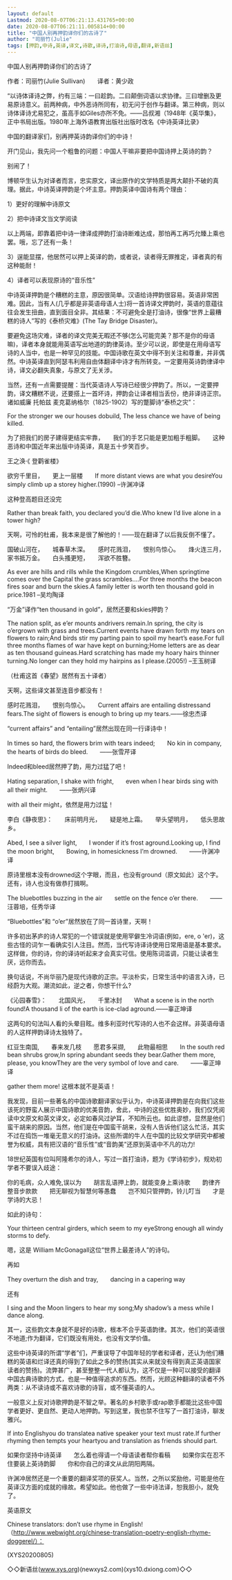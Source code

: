 ```yaml
---
layout: default
Lastmod: 2020-08-07T06:21:13.431765+00:00
date: 2020-08-07T06:21:11.005814+00:00
title: "中国人别再押韵译你们的古诗了"
author: "司丽竹(Julie"
tags: [押韵,中诗,英译,译文,诗歌,译诗,打油诗,母语,翻译,新语丝]
---
```


中国人别再押韵译你们的古诗了

作者：司丽竹(Julie Sullivan)　　译者：黄少政

“以诗体译诗之弊，约有三端：一曰趁韵。二曰颠倒词语以求协律。三曰增删及更易原诗意义。前两种病，中外恶诗所同有，初无问于创作与翻译。第三种病，则以诗体译诗尤易犯之，虽高手如Giles亦所不免。——吕叔湘（1948年《英华集》，正中书局出版。1980年上海外语教育出版社出版时改名《中诗英译比录》

中国的翻译家们，别再押英诗韵译你们的中诗！

开门见山，我先问一个粗鲁的问题：中国人干嘛非要把中国诗押上英诗的韵？

别闹了！

博顿华生认为对译者而言，忠实原文，译出原作的文学特质是两大颠扑不破的真理。据此，中诗英译押韵是个坏主意。押韵英译中国诗有两个理由：

1）更好的理解中诗原文

2）把中诗译文当文学阅读

以上两端，即靠着把中诗一律译成押韵打油诗断难达成，那怕再工再巧允臻上乘也罢。哦，忘了还有一条！

3）逞能显摆，他居然可以押上英译的韵，或者说，读者得无罪推定，译者真的有这种能耐！

4）译者可以表现原诗的“音乐性”

中诗英译押韵是个糟糕的主意，原因很简单。汉语给诗押韵很容易。英语非常困难。因此，当有人(几乎都是非英语母语人士)将一首诗译文押韵时，英语的意蕴往往会发生扭曲，直到面目全非。其结果：不可避免全是打油诗，很像“世界上最糟糕的诗人”写的《泰桥灾难》(The Tay Bridge Disaster)。

要避免这场灾难，译者的译文完美无暇还不够(怎么可能完美？那不是你的母语嘛)，译者本身就能用英语写出地道的韵律英诗。至少可以说，即使是在用母语写诗的人当中，也是一种罕见的技能。中国诗歌在英文中得不到关注和尊重，并非偶然。中诗英译直到阿瑟韦利用自由体翻译中诗才有所转变。一定要用英诗韵律译中诗，译文必翻失真象，与原文了无关涉。

当然，还有一点需要提醒：当代英语诗人写诗已经很少押韵了。所以，一定要押韵，译文糟糕不说，还要搭上一首坏诗，押韵会让译者相当丢份，绝非译诗正宗。诸如威廉 托帕兹 麦克葛纳格尔（1825-1902）写的蹩脚诗“泰桥之灾”：

For the stronger we our houses dobuild, The less chance we have of being killed.

为了把我们的房子建得更结实牢靠，　　我们的手艺只能是更加粗手粗脚。　　这种恶诗和中国近年来出版中诗英译，真是五十步笑百步。

王之涣·《 登鹳雀楼》

欲穷千里目，　　更上一层楼　　If more distant views are what you desireYou simply climb up a storey higher.(1990) –许渊冲译

这种登高题目还没完

Rather than break faith, you declared you’d die.Who knew I’d live alone in a tower high?

天啊，可怜的杜甫，我本来是很了解他的！——现在翻译了以后我反倒不懂了。

国破山河在，　　城春草木深。　　感时花溅泪，　　恨别鸟惊心。　　烽火连三月，　　家书抵万金。　　白头搔更短，　　浑欲不胜簪。

As ever are hills and rills while the Kingdom crumbles,When springtime comes over the Capital the grass scrambles….For three months the beacon fires soar and burn the skies.A family letter is worth ten thousand gold in price.1981 –吴均陶译

“万金”译作“ten thousand in gold”，居然还要和skies押韵？

The nation split, as e’er mounts andrivers remain.In spring, the city is o’ergrown with grass and trees.Current events have drawn forth my tears on flowers to rain;And birds stir my parting pain to spoil my heart’s ease.For full three months flames of war have kept on burning;Home letters are as dear as ten thousand guineas.Hard scratching has made my hoary hairs thinner turning.No longer can they hold my hairpins as I please.(2005!) –王玉树译

（杜甫这首《春望》居然有五十译者）

天啊，这些译文甚至连音步都没有！

感时花溅泪，　　恨别鸟惊心。　　Current affairs are entailing distressand fears.The sight of flowers is enough to bring up my tears.——徐忠杰译

“current affairs” and “entailing”居然出现在同一行译诗中！

In times so hard, the flowers brim with tears indeed;　　No kin in company, the hearts of birds do bleed.　　——张雪芹译

Indeed和bleed居然押了韵，用力过猛了吧！

Hating separation, I shake with fright,　　even when I hear birds sing with all their might.　　——张炳兴译

with all their might，依然是用力过猛！

李白《静夜思》：　　床前明月光，　　疑是地上霜。　　举头望明月，　　低头思故乡。

Abed, I see a silver light,　　I wonder if it’s frost aground.Looking up, I find the moon bright,　　Bowing, in homesickness I’m drowned.　　——许渊冲译

原诗里根本没有drowned这个字眼，而且，也没有ground（原文如此）这个字。还有，诗人也没有做恭打揖啊。

The bluebottles buzzing in the air　　settle on the fence o’er there.　　——汪蓉培，任秀华译

“Bluebottles”和 “o’er”居然放在了同一首诗里，天啊！

许多初出茅庐的诗人常犯的一个错误就是使用罕僻生冷词语(例如，ere, o 'er)，这些古怪的词乍一看确实引人注目。然而，当代写诗译诗使用日常用语是基本要求。这样做，你的诗，你的译诗听起来才会真实可信。使用陈词滥调，只能让读者生厌，远你而去。

换句话说，不尚华丽乃是现代诗歌的正宗。平淡朴实，日常生活中的语言入诗，已经蔚为大观。潮流如此，逆之者，你想干什么?

《沁园春雪》：　　北国风光，　　千里冰封　　What a scene is in the north found!A thousand li of the earth is ice-clad aground.——辜正坤译

这两句的句法叫人看的头晕目眩。维多利亚时代写诗的人也不会这样。非英语母语的人这样押韵译诗太独特了。

红豆生南国,　　春来发几枝　　愿君多采撷,　　此物最相思　　In the south red bean shrubs grow,In spring abundant seeds they bear.Gather them more, please, you knowThey are the very symbol of love and care.　　——辜正坤译

gather them more! 这根本就不是英语！

我发现，目前一些著名的中国诗歌翻译家似乎认为，中诗英译押韵是在向我们这些该死的野蛮人展示中国诗歌的优美音韵，舍此，中诗的这些优胜奥妙，我们仅凭阅读中文原文和英文译文，必定如春风过驴耳，不知所云也。如此谬想，显然是他们蛮干胡来的原因。当然，他们是在中国蛮干胡来，没有人告诉他们这么忙活，其实不过在捣饬一堆毫无意义的打油诗。这些所谓的牛人在中国的比较文学研究中都被誉为权威，具有把汉语的“音乐性”或“音韵美”还原到英语中不凡的功力!

18世纪英国有位叫阿隆希尔的诗人，写过一首打油诗，题为《学诗初步》，规劝初学者不要误入歧途：

你的毛病，众人难免,误以为　　胡言乱语押上韵，就能变身上乘诗歌　　韵律齐整音步款款　　把无聊视为智慧何等愚蠢　　岂不知只管押韵，铃儿叮当　　才是学诗的大忌！

如此的诗句：

Your thirteen central girders, which seem to my eyeStrong enough all windy storms to defy.

嗯，这是 William McGonagall这位“世界上最差诗人”的诗句。

再如

They overturn the dish and tray,　　dancing in a capering way

还有

I sing and the Moon lingers to hear my song;My shadow’s a mess while I dance along.

其一，这些韵文本身就不是好的诗歌，根本不合乎英语韵律。其次，他们的英语很不地道;作为翻译，它们既没有用处，也没有文学价值。

这些中诗英译的所谓“学者”们，严重误导了中国年轻的学者和译者，还认为他们糟糕的英语和烂译还真的得到了如此之多的赞扬(其实从来就没有得到真正英语国家读者的赞扬)。流弊甚广，甚至整整一代人都认为，这不仅是一种可以接受的翻译中国古典诗歌的方式，也是一种值得追求的东西。然而，光顾这种翻译的读者不外两类：从不读诗或不喜欢诗歌的诗盲，或不懂英语的人。

一般意义上反对诗歌押韵是不智之举。著名的乡村歌手或rap歌手都能比这些中国学者更好、更自然、更动人地押韵。写到这里，我也禁不住写了一首打油诗，聊发雅兴。

If into Englishyou do translatea native speaker your text must rate.If further rhyming then tempts your heartyou and translation as friends should part.

如果你坚持中诗英译　　怎么着也得请一个母语读者帮你看稿　　如果你实在忍不住要装上英诗韵脚　　你和你自己的译文从此阴阳两隔。

许渊冲居然还是一个重要的翻译奖项的获奖人。当然，之所以奖励他，可能是他在英译汉方面的成就的缘故。希望如此。他也做了一些中诗法译，恕我胆小，就免了。

英语原文

Chinese translators: don’t use rhyme in English!（http://www.webwight.org/chinese-translation-poetry-english-rhyme-doggerel/）：

(XYS20200805)

◇◇新语丝(www.xys.org)(newxys2.com)(xys10.dxiong.com)◇◇

